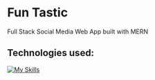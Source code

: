 # Fun Tastic

Full Stack Social Media Web App built with MERN

## Technologies used:

[![My Skills](https://skillicons.dev/icons?i=react,redux,materialui,nodejs,express,mongodb,vercel)](https://skillicons.dev)
